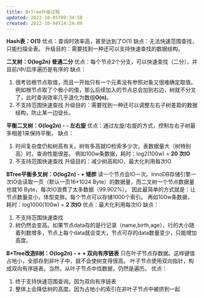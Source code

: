 ```yaml
---
title: B+Tree升级过程
updated: 2022-10-05T09:34:58
created: 2022-10-04T14:24:09
---
```


**Hash表：O(1)**
优点：查询时效率高，甚至达到了O(1)
缺点：无法快速范围查找，只能扫描全表。
升级目的：需要找到一种还可以支持快速查找的数据结构。

**二叉树：O(log2n) 普通二分**
优点：每个节点2个分支，可以快速查找（二分），并且前/中/后序遍历是有序的
缺点：
1.  很考验根节点取值，而且一开始只有一个元素没有参照对象又很难确定取值。例如根节点取了个极小的值，那么后续加入的节点总会加到右边，树就不分叉了，此时查询效率几乎退化为数组**O(n)**。
2.  不支持范围快速查找
升级目的：需要找到一种还可以调整左右子树差距的数据结构，防止某一边徒长。

**平衡二叉树：O(log2n) - - 左右旋**
优点：通过左旋/右旋的方式，控制左右子树最多相差1来保持平衡。
缺点：
1.  时间复杂度仍和树高有关。树有多高就IO检索多少次，表数据量大（树特别高）时，查询性能很差。
例如100w条数据，耗时：log2(100w) = **20 次IO**
1.  不支持范围快速查找
升级目的：减少树高和IO，最大化利用每次IO

**BTree平衡多叉树：O(log2n) - + 矮胖**
读一个节点会IO一次。InnoDB存储引擎一次IO会读取一页（默认一页16\*1024 Byte）的数据量，而二叉树一个节点数据量也就16 Byte，每次IO浪费了太多数据（99.902%）。
因此最简单的方式就是：让节点数量变小，体型变胖。每个节点可以存储1000个索引。
再如100w条数据，耗时：log1000(100w) = **2 次IO**
优点：最大化利用每次IO
缺点：
1.  不支持范围快速查找
2.  树仍然会变高。如果节点data存的是行记录（name,birth,age），行的大小随着列数增多，节点上每个data就会变大，节点可存的data数量变少，只能增加高度。

**B+Tree改造B树：O(log2n) - + + 双向有序链表**
只在叶子节点存数据。这样键值占地小，全部存到非叶子中，就不会使树变得很高。
叶子节点使用双向指针，构成双向有序链表。当然，从叶子节点中找数据，仍然是遍历。
优点：
1.  终于支持快速范围查询。因为双向有序链表
2.  整体上会降低树的高度。因为占地小的索引在非叶子节点中被挤到一起
